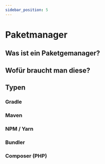 ```yaml
---
sidebar_position: 5
---
```


# Paketmanager

## Was ist ein Paketgemanager?

## Wofür braucht man diese?

## Typen

### Gradle
### Maven
### NPM / Yarn
### Bundler
### Composer (PHP)
